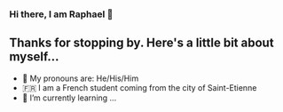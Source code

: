 ### Hi there, I am Raphael 👋

## Thanks for stopping by. Here's a little bit about myself...

- 🤔 My pronouns are: He/His/Him
-  :fr:       I am a French student coming from the city of Saint-Etienne
- 🌱 I’m currently learning ...

<!--
**Rapha2000/Rapha2000** is a ✨ _special_ ✨ repository because its `README.md` (this file) appears on your GitHub profile.

Here are some ideas to get you started:

- 🔭 I’m currently working on ...
- 🌱 I’m currently learning ...
- 👯 I’m looking to collaborate on ...
- 🤔 I’m looking for help with ...
- 💬 Ask me about ...
- 📫 How to reach me: ...
- 😄 Pronouns: ...
- ⚡ Fun fact: ...
-->
